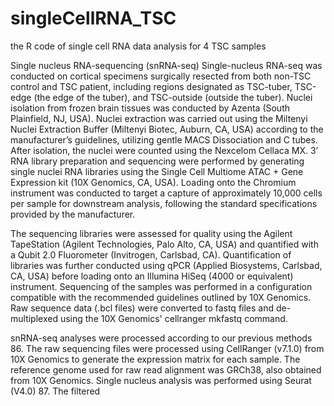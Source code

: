 # singleCellRNA_TSC
the R code of single cell RNA data analysis for 4 TSC samples

Single nucleus RNA-sequencing (snRNA-seq)
Single-nucleus RNA-seq was conducted on cortical specimens surgically resected from both non-TSC control and TSC patient, including regions designated as TSC-tuber, TSC-edge (the edge of the tuber), and TSC-outside (outside the tuber). Nuclei isolation from frozen brain tissues was conducted by Azenta (South Plainfield, NJ, USA). Nuclei extraction was carried out using the Miltenyi Nuclei Extraction Buffer (Miltenyi Biotec, Auburn, CA, USA) according to the manufacturer’s guidelines, utilizing gentle MACS Dissociation and C tubes. After isolation, the nuclei were counted using the Nexcelom Cellaca MX. 3’ RNA library preparation and sequencing were performed by generating single nuclei RNA libraries using the Single Cell Multiome ATAC + Gene Expression kit (10X Genomics, CA, USA). Loading onto the Chromium instrument was conducted to target a capture of approximately 10,000 cells per sample for downstream analysis, following the standard specifications provided by the manufacturer.

The sequencing libraries were assessed for quality using the Agilent TapeStation (Agilent Technologies, Palo Alto, CA, USA) and quantified with a Qubit 2.0 Fluorometer (Invitrogen, Carlsbad, CA). Quantification of libraries was further conducted using qPCR (Applied Biosystems, Carlsbad, CA, USA) before loading onto an Illumina HiSeq (4000 or equivalent) instrument. Sequencing of the samples was performed in a configuration compatible with the recommended guidelines outlined by 10X Genomics. Raw sequence data (.bcl files) were converted to fastq files and de-multiplexed using the 10X Genomics' cellranger mkfastq command.

snRNA-seq analyses were processed according to our previous methods 86. The raw sequencing files were processed using CellRanger (v7.1.0) from 10X Genomics to generate the expression matrix for each sample. The reference genome used for raw read alignment was GRCh38, also obtained from 10X Genomics. Single nucleus analysis was performed using Seurat (V4.0) 87. The filtered

